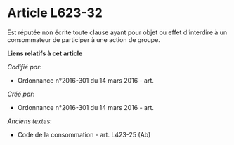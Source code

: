 # Article L623-32

Est réputée non écrite toute clause ayant pour objet ou effet d'interdire à un consommateur de participer à une action de
groupe.

**Liens relatifs à cet article**

_Codifié par_:

  - Ordonnance n°2016-301 du 14 mars 2016 - art.

_Créé par_:

  - Ordonnance n°2016-301 du 14 mars 2016 - art.

_Anciens textes_:

  - Code de la consommation - art. L423-25 (Ab)
